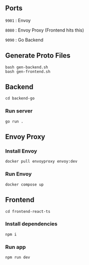 ## Ports
`9901` : Envoy

`8080` : Envoy Proxy (Frontend hits this)

`9090` : Go Backend

## Generate Proto Files
```
bash gen-backend.sh
bash gen-frontend.sh
```

## Backend
```
cd backend-go
```

### Run server
```
go run .
```

## Envoy Proxy
### Install Envoy
```
docker pull envoyproxy envoy:dev
```

### Run Envoy
```
docker compose up
```

## Frontend
```
cd frontend-react-ts
```

### Install dependencies
```
npm i
```

### Run app
```
npm run dev
```